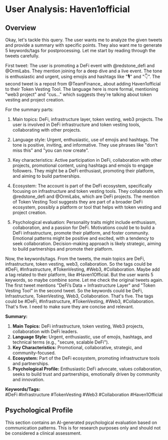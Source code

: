 # User Analysis: Haven1official

## Overview

<think>
Okay, let's tackle this query. The user wants me to analyze the given tweets and provide a summary with specific points. They also want me to generate 5 keywords/tags for postprocessing. Let me start by reading through the tweets carefully.

First tweet: The user is promoting a DeFi event with @redstone_defi and @OrmiLabs. They mention joining for a deep dive and a live event. The tone is enthusiastic and urgent, using emojis and hashtags like "🎙️" and "👇". The second tweet is a repost from @TeamFinance_ about adding Haven1official to their Token Vesting Tool. The language here is more formal, mentioning "web3 project" and "cus..." which suggests they're talking about token vesting and project creation.

For the summary parts:

1. Main topics: DeFi, infrastructure layer, token vesting, web3 projects. The user is involved in DeFi infrastructure and token vesting tools, collaborating with other projects.

2. Language style: Urgent, enthusiastic, use of emojis and hashtags. The tone is positive, inviting, and informative. They use phrases like "don't miss this" and "you can now create".

3. Key characteristics: Active participation in DeFi, collaboration with other projects, promotional content, using hashtags and emojis to engage followers. They might be a DeFi enthusiast, promoting their platform, and aiming to build partnerships.

4. Ecosystem: The account is part of the DeFi ecosystem, specifically focusing on infrastructure and token vesting tools. They collaborate with @redstone_defi and @OrmiLabs, which are DeFi projects. The mention of Token Vesting Tool suggests they are part of a broader DeFi ecosystem, possibly a platform or tool that helps with token vesting and project creation.

5. Psychological evaluation: Personality traits might include enthusiasm, collaboration, and a passion for DeFi. Motivations could be to build a DeFi infrastructure, promote their platform, and foster community. Emotional patterns might be positive and excited, with a tendency to seek collaboration. Decision-making approach is likely strategic, aiming to build partnerships and promote their platform.

Now, the keywords/tags. From the tweets, the main topics are DeFi, infrastructure, token vesting, web3, collaboration. So the tags could be #DeFi, #Infrastructure, #TokenVesting, #Web3, #Collaboration. Maybe add a tag related to their platform, like #Haven1Official. But the user wants 5 keywords, so maybe combine some. Let me check the original tweets again. The first tweet mentions "DeFi’s Data + Infrastructure Layer" and "Token Vesting Tool" in the second tweet. So the keywords could be DeFi, Infrastructure, TokenVesting, Web3, Collaboration. That's five. The tags could be #DeFi, #Infrastructure, #TokenVesting, #Web3, #Collaboration. That's five. I need to make sure they are concise and relevant.
</think>

**Summary:**  
1. **Main Topics:** DeFi infrastructure, token vesting, Web3 projects, collaboration with DeFi leaders.  
2. **Language Style:** Urgent, enthusiastic, use of emojis, hashtags, and technical terms (e.g., "secure, scalable DeFi").  
3. **Key Characteristics:** Promotional, collaborative, strategic, and community-focused.  
4. **Ecosystem:** Part of the DeFi ecosystem, promoting infrastructure tools and partnerships.  
5. **Psychological Profile:** Enthusiastic DeFi advocate, values collaboration, seeks to build trust and partnerships, emotionally driven by community and innovation.  

**Keywords/Tags:**  
#DeFi #Infrastructure #TokenVesting #Web3 #Collaboration #Haven1Official

## Psychological Profile

This section contains an AI-generated psychological evaluation based on communication patterns. This is for research purposes only and should not be considered a clinical assessment.